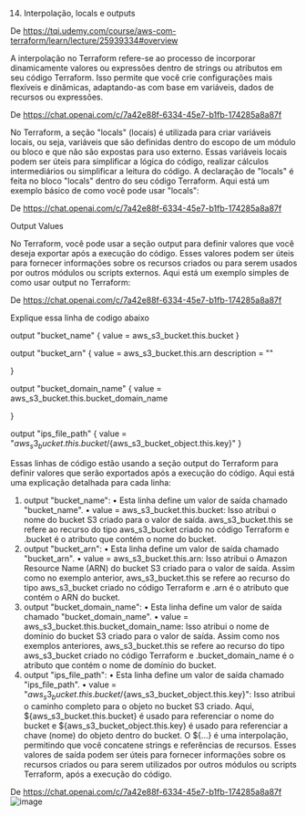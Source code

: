 14. Interpolação, locals e outputs

De <https://tqi.udemy.com/course/aws-com-terraform/learn/lecture/25939334#overview> 


 A interpolação no Terraform refere-se ao processo de incorporar dinamicamente valores ou expressões dentro de strings ou atributos em seu código Terraform. Isso permite que você crie configurações mais flexíveis e dinâmicas, adaptando-as com base em variáveis, dados de recursos ou expressões.

De <https://chat.openai.com/c/7a42e88f-6334-45e7-b1fb-174285a8a87f> 



No Terraform, a seção "locals" (locais) é utilizada para criar variáveis locais, ou seja, variáveis que são definidas dentro do escopo de um módulo ou bloco e que não são expostas para uso externo. Essas variáveis locais podem ser úteis para simplificar a lógica do código, realizar cálculos intermediários ou simplificar a leitura do código.
A declaração de "locals" é feita no bloco "locals" dentro do seu código Terraform. Aqui está um exemplo básico de como você pode usar "locals":



De <https://chat.openai.com/c/7a42e88f-6334-45e7-b1fb-174285a8a87f> 


Output Values

No Terraform, você pode usar a seção output para definir valores que você deseja exportar após a execução do código. Esses valores podem ser úteis para fornecer informações sobre os recursos criados ou para serem usados por outros módulos ou scripts externos. Aqui está um exemplo simples de como usar output no Terraform:

De <https://chat.openai.com/c/7a42e88f-6334-45e7-b1fb-174285a8a87f> 

Explique essa linha de codigo abaixo

output "bucket_name" {
 value = aws_s3_bucket.this.bucket
}


output "bucket_arn" {
 value = aws_s3_bucket.this.arn
 description = ""

}


output "bucket_domain_name" {
 value = aws_s3_bucket.this.bucket_domain_name

}

output "ips_file_path" {
  value = "${aws_s3_bucket.this.bucket}/${aws_s3_bucket_object.this.key}"
}

Essas linhas de código estão usando a seção output do Terraform para definir valores que serão exportados após a execução do código. Aqui está uma explicação detalhada para cada linha:
1. output "bucket_name":
	• Esta linha define um valor de saída chamado "bucket_name".
	• value = aws_s3_bucket.this.bucket: Isso atribui o nome do bucket S3 criado para o valor de saída. aws_s3_bucket.this se refere ao recurso do tipo aws_s3_bucket criado no código Terraform e .bucket é o atributo que contém o nome do bucket.
2. output "bucket_arn":
	• Esta linha define um valor de saída chamado "bucket_arn".
	• value = aws_s3_bucket.this.arn: Isso atribui o Amazon Resource Name (ARN) do bucket S3 criado para o valor de saída. Assim como no exemplo anterior, aws_s3_bucket.this se refere ao recurso do tipo aws_s3_bucket criado no código Terraform e .arn é o atributo que contém o ARN do bucket.
3. output "bucket_domain_name":
	• Esta linha define um valor de saída chamado "bucket_domain_name".
	• value = aws_s3_bucket.this.bucket_domain_name: Isso atribui o nome de domínio do bucket S3 criado para o valor de saída. Assim como nos exemplos anteriores, aws_s3_bucket.this se refere ao recurso do tipo aws_s3_bucket criado no código Terraform e .bucket_domain_name é o atributo que contém o nome de domínio do bucket.
4. output "ips_file_path":
	• Esta linha define um valor de saída chamado "ips_file_path".
	• value = "${aws_s3_bucket.this.bucket}/${aws_s3_bucket_object.this.key}": Isso atribui o caminho completo para o objeto no bucket S3 criado. Aqui, ${aws_s3_bucket.this.bucket} é usado para referenciar o nome do bucket e ${aws_s3_bucket_object.this.key} é usado para referenciar a chave (nome) do objeto dentro do bucket. O ${...} é uma interpolação, permitindo que você concatene strings e referências de recursos.
Esses valores de saída podem ser úteis para fornecer informações sobre os recursos criados ou para serem utilizados por outros módulos ou scripts Terraform, após a execução do código.

De <https://chat.openai.com/c/7a42e88f-6334-45e7-b1fb-174285a8a87f> ![image](https://github.com/jairowmd/Terraform/assets/105881237/2b59b2d1-0ca0-477e-aee0-dde1390fefd3)
